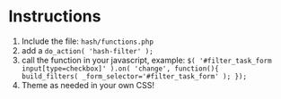 Instructions
=
1. Include the file: `hash/functions.php`
1. add a `do_action( 'hash-filter' );`
1. call the function in your javascript, example: 
`$( '#filter_task_form input[type=checkbox]' ).on( 'change', function(){    	
	    build_filters( _form_selector='#filter_task_form' );
});`
1. Theme as needed in your own CSS!
